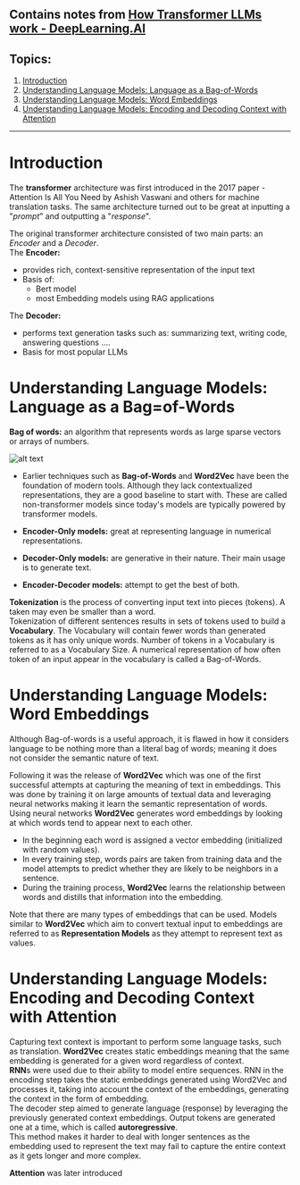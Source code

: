 Contains notes from [How Transformer LLMs work - DeepLearning.AI](https://learn.deeplearning.ai/courses/how-transformer-llms-work)
-----------
## Topics:

1. [Introduction](#intro)
2. [Understanding Language Models: Language as a Bag-of-Words](#bagOFwords)
3. [Understanding Language Models: Word Embeddings](#embeddings)
4. [Understanding Language Models: Encoding and Decoding Context with Attention](#EncodeDecode)

-----------
# Introduction
<a id="intro"></a>
The **transformer** architecture was first introduced in the 2017 paper - Attention Is All You Need by Ashish Vaswani and others for machine translation tasks. The same architecture turned out to be great at inputting a "*prompt*" and outputting a "*response*".  

The original transformer architecture consisted of two main parts: an *Encoder* and a *Decoder*.  
The **Encoder:**
- provides rich, context-sensitive representation of the input text
- Basis of:
    - Bert model
    - most Embedding models using RAG applications

The **Decoder:**
- performs text generation tasks such as: summarizing text, writing code, answering questions ....
- Basis for most popular LLMs 

# Understanding Language Models: Language as a Bag=of-Words
<a id="bagOFwords"></a>

**Bag of words:** an algorithm that represents words as large sparse vectors or arrays of numbers.  

![alt text](image.png)  
- Earlier techniques such as **Bag-of-Words** and  **Word2Vec** have been the foundation of modern tools. Although they lack contextualized representations, they are a good baseline to start with. These are called non-transformer models since today's models are typically powered by transformer models.

- **Encoder-Only models:** great at representing language in numerical representations.

- **Decoder-Only models:** are generative in their nature. Their main usage is to generate text. 

- **Encoder-Decoder models:** attempt to get the best of both. 

**Tokenization** is the process of converting input text into pieces (tokens). A taken may even be smaller than a word.  
Tokenization of different sentences results in sets of tokens used to build a **Vocabulary**. The Vocabulary will contain fewer words than generated tokens as it has only unique words. Number of tokens in a Vocabulary is referred to as a Vocabulary Size. A numerical representation of how often token of an input appear in the vocabulary is called a Bag-of-Words.

# Understanding Language Models: Word Embeddings
<a id="embeddings"></a>

Although Bag-of-words is a useful approach, it is flawed in how it considers language to be nothing more than a literal bag of words; meaning it does not consider the semantic nature of text.  

Following it was the release of **Word2Vec** which was one of the first successful attempts at capturing the meaning of text in embeddings. This was done by training it on large amounts of textual data and leveraging neural networks making it learn the semantic representation of words.  
Using neural networks **Word2Vec** generates word embeddings by looking at which words tend to appear next to each other. 
- In the beginning each word is assigned a vector embedding (initialized with random values). 
- In every training step, words pairs are taken from training data and the model attempts to predict whether they are likely to be neighbors in a sentence.
- During the training process, **Word2Vec** learns the relationship between words and distills that information into the embedding.  

Note that there are many types of embeddings that can be used. Models similar to **Word2Vec** which aim to convert textual input to embeddings are referred to as **Representation Models** as they attempt to represent text as values.

# Understanding Language Models: Encoding and Decoding Context with Attention
<a id="EncodeDecode"></a>

Capturing text context is important to perform some language tasks, such as translation. 
**Word2Vec** creates static embeddings meaning that the same embedding is generated for a given word regardless of context.  
**RNN**s were used due to their ability to model entire sequences. RNN in the encoding step takes the static embeddings generated using Word2Vec and processes it, taking into account the context of the embeddings, generating the context in the form of embedding.  
The decoder step aimed to generate language (response) by leveraging the previously generated context embeddings. Output tokens are generated one at a time, which is called **autoregressive**.  
This method makes it harder to deal with longer sentences as the embedding used to represent the text may fail to  capture the entire context as it gets longer and more complex. 

**Attention** was later introduced